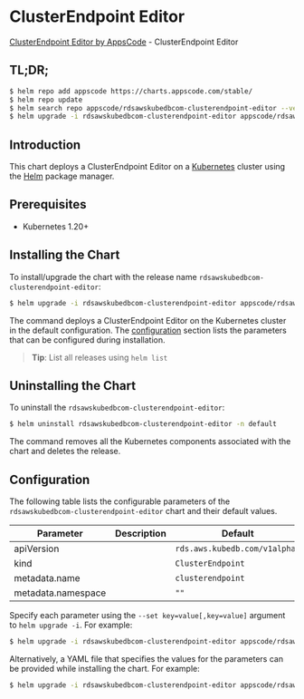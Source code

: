 # ClusterEndpoint Editor

[ClusterEndpoint Editor by AppsCode](https://appscode.com) - ClusterEndpoint Editor

## TL;DR;

```bash
$ helm repo add appscode https://charts.appscode.com/stable/
$ helm repo update
$ helm search repo appscode/rdsawskubedbcom-clusterendpoint-editor --version=v0.24.0
$ helm upgrade -i rdsawskubedbcom-clusterendpoint-editor appscode/rdsawskubedbcom-clusterendpoint-editor -n default --create-namespace --version=v0.24.0
```

## Introduction

This chart deploys a ClusterEndpoint Editor on a [Kubernetes](http://kubernetes.io) cluster using the [Helm](https://helm.sh) package manager.

## Prerequisites

- Kubernetes 1.20+

## Installing the Chart

To install/upgrade the chart with the release name `rdsawskubedbcom-clusterendpoint-editor`:

```bash
$ helm upgrade -i rdsawskubedbcom-clusterendpoint-editor appscode/rdsawskubedbcom-clusterendpoint-editor -n default --create-namespace --version=v0.24.0
```

The command deploys a ClusterEndpoint Editor on the Kubernetes cluster in the default configuration. The [configuration](#configuration) section lists the parameters that can be configured during installation.

> **Tip**: List all releases using `helm list`

## Uninstalling the Chart

To uninstall the `rdsawskubedbcom-clusterendpoint-editor`:

```bash
$ helm uninstall rdsawskubedbcom-clusterendpoint-editor -n default
```

The command removes all the Kubernetes components associated with the chart and deletes the release.

## Configuration

The following table lists the configurable parameters of the `rdsawskubedbcom-clusterendpoint-editor` chart and their default values.

|     Parameter      | Description |                 Default                  |
|--------------------|-------------|------------------------------------------|
| apiVersion         |             | <code>rds.aws.kubedb.com/v1alpha1</code> |
| kind               |             | <code>ClusterEndpoint</code>             |
| metadata.name      |             | <code>clusterendpoint</code>             |
| metadata.namespace |             | <code>""</code>                          |


Specify each parameter using the `--set key=value[,key=value]` argument to `helm upgrade -i`. For example:

```bash
$ helm upgrade -i rdsawskubedbcom-clusterendpoint-editor appscode/rdsawskubedbcom-clusterendpoint-editor -n default --create-namespace --version=v0.24.0 --set apiVersion=rds.aws.kubedb.com/v1alpha1
```

Alternatively, a YAML file that specifies the values for the parameters can be provided while
installing the chart. For example:

```bash
$ helm upgrade -i rdsawskubedbcom-clusterendpoint-editor appscode/rdsawskubedbcom-clusterendpoint-editor -n default --create-namespace --version=v0.24.0 --values values.yaml
```
